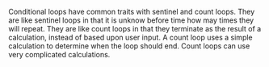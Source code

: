 Conditional loops have common traits with sentinel and count loops. They are like sentinel loops in that it is unknow before time how may times they will repeat. They are like count loops in that they terminate as the result of a calculation, instead of based upon user input. A count loop uses a simple calculation to determine when the loop should end. Count loops can use very complicated calculations.
